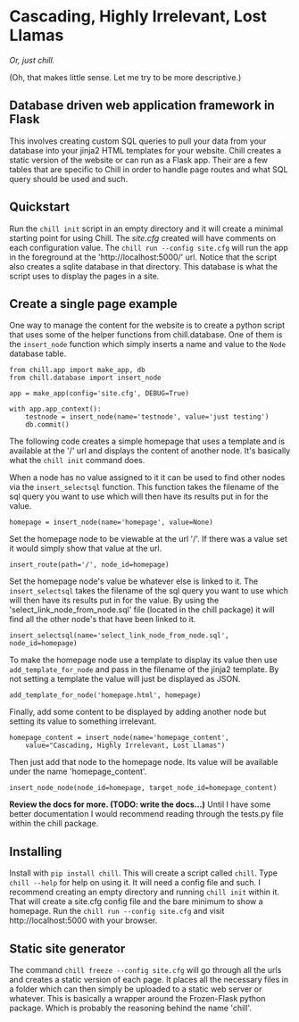 # Cascading, Highly Irrelevant, Lost Llamas

*Or, just chill.*

(Oh, that makes little sense. Let me try to be more descriptive.)


## Database driven web application framework in Flask

This involves creating custom SQL queries to pull your data from your database
into your jinja2 HTML templates for your website.  Chill creates a static
version of the website or can run as a Flask app. Their are a few tables that
are specific to Chill in order to handle page routes and what SQL query should
be used and such.  

## Quickstart

Run the `chill init` script in an empty directory and it will create a minimal
starting point for using Chill. The *site.cfg* created will have comments on each
configuration value.  The `chill run --config site.cfg` will run the app in the
foreground at the 'http://localhost:5000/' url. Notice that the script also
creates a sqlite database in that directory.  This database is what the script
uses to display the pages in a site.

## Create a single page example

One way to manage the content for the website is to create a python script that
uses some of the helper functions from chill.database.  One of them is the
`insert_node` function which simply inserts a name and value to the `Node`
database table. 

    from chill.app import make_app, db
    from chill.database import insert_node

    app = make_app(config='site.cfg', DEBUG=True)

    with app.app_context():
        testnode = insert_node(name='testnode', value='just testing')
        db.commit()
    
The following code creates a simple homepage that uses a template and is
available at the '/' url and displays the content of another node.  It's
basically what the `chill init` command does.

When a node has no value assigned to it it can be used to find other nodes via
the `insert_selectsql` function. This function takes the filename of the sql
query you want to use which will then have its results put in for the value.

    homepage = insert_node(name='homepage', value=None)

Set the homepage node to be viewable at the url '/'.  If there was a value set
it would simply show that value at the url. 

    insert_route(path='/', node_id=homepage)

Set the homepage node's value be whatever else is linked to it.  The
`insert_selectsql` takes the filename of the sql query you want to use which
will then have its results put in for the value. By using the
'select_link_node_from_node.sql' file (located in the chill package) it will
find all the other node's that have been linked to it.

    insert_selectsql(name='select_link_node_from_node.sql', node_id=homepage)

To make the homepage node use a template to display its value then use
`add_template_for_node` and pass in the filename of the jinja2 template. By not
setting a template the value will just be displayed as JSON.

    add_template_for_node('homepage.html', homepage)

Finally, add some content to be displayed by adding another node but setting
its value to something irrelevant.

    homepage_content = insert_node(name='homepage_content',
        value="Cascading, Highly Irrelevant, Lost Llamas")

Then just add that node to the homepage node. Its value will be available under
the name 'homepage_content'.

    insert_node_node(node_id=homepage, target_node_id=homepage_content)


**Review the docs for more. (TODO: write the docs...)**  Until I have some
better documentation I would recommend reading through the tests.py file within
the chill package.  


## Installing

Install with `pip install chill`.  This will create a script called `chill`.
Type `chill --help` for help on using it.  It will need a config file and such.
I recommend creating an empty directory and running `chill init` within it.
That will create a site.cfg config file and the bare minimum to show
a homepage.  Run the `chill run --config site.cfg` and visit
http://localhost:5000 with your browser.


## Static site generator

The command `chill freeze --config site.cfg` will go through all the urls and
creates a static version of each page.  It places all the necessary files in
a folder which can then simply be uploaded to a static web server or whatever.
This is basically a wrapper around the Frozen-Flask python package.  Which is
probably the reasoning behind the name 'chill'.
